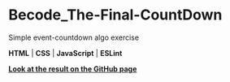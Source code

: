 # Becode_The-Final-CountDown

Simple event-countdown algo exercise

**HTML** | **CSS** | **JavaScript** | **ESLint**

**[Look at the result on the GitHub page](https://victort-github.github.io/Becode_The-Final-CountDown/)**

